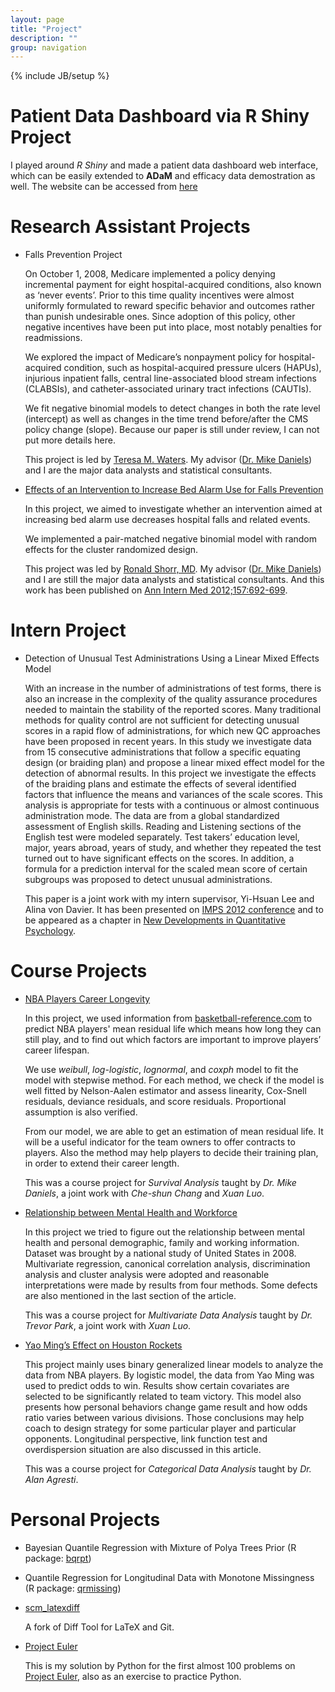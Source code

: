 ```yaml
---
layout: page
title: "Project"
description: ""
group: navigation
---
```

{% include JB/setup %}

# Patient Data Dashboard via R Shiny Project

I played around *R Shiny* and made a patient data dashboard web interface, which can be easily extended to **ADaM** and efficacy data demostration as well. The website can be accessed from [here](https://liuminzhao.shinyapps.io/rshiny)

# Research Assistant Projects

- Falls Prevention Project

	On October 1, 2008, Medicare implemented a policy denying incremental payment for eight hospital-acquired conditions, also known as ‘never events’. Prior to this time quality incentives were almost uniformly formulated to reward specific behavior and outcomes rather than punish undesirable ones. Since adoption of this policy, other negative incentives have been put into place, most notably penalties for readmissions.

	We explored the impact of Medicare’s nonpayment policy for hospital-acquired condition, such as hospital-acquired pressure ulcers (HAPUs), injurious inpatient falls,  central line-associated blood stream infections (CLABSIs), and catheter-associated urinary tract infections (CAUTIs).

	We fit negative binomial models to detect changes in both the rate level (intercept) as well as changes in the time trend before/after the CMS policy change (slope). Because our paper is still under review, I can not put more details here.

	This project is led by [Teresa M. Waters][teresa]. My advisor ([Dr. Mike Daniels][mike]) and I are the major data analysts and statistical consultants.

- [Effects of an Intervention to Increase Bed Alarm Use for Falls Prevention](http://annals.org/article.aspx?articleid=1392191)

	In this project, we aimed to investigate whether an intervention aimed at increasing bed alarm use decreases hospital falls and related events.

	We implemented a pair-matched negative binomial model with random effects for the cluster randomized design.

	This project was led by [Ronald Shorr, MD][ron]. My advisor ([Dr. Mike Daniels][mike]) and I are still the major data analysts and statistical consultants. And this work has been published on [Ann Intern Med 2012;157:692-699](http://annals.org/article.aspx?articleid=1392191).

# Intern Project

- Detection of Unusual Test Administrations Using a Linear Mixed Effects Model

	With an increase in the number of administrations of test forms, there is also an increase in the complexity of the quality assurance procedures needed to maintain the stability of the reported scores. Many traditional methods for quality control are not sufficient for detecting unusual scores in a rapid flow of administrations, for which new QC approaches have been proposed in recent years. In this study we investigate data from 15 consecutive administrations that follow a specific equating design (or braiding plan) and propose a linear mixed effect model for the detection of abnormal results. In this project we investigate the effects of the braiding plans and estimate the effects of several identified factors that influence the means and variances of the scale scores. This analysis is appropriate for tests with a continuous or almost continuous administration mode. The data are from a global standardized assessment of English skills. Reading and Listening sections of the English test were modeled separately. Test takers’ education level, major, years abroad, years of study, and whether they repeated the test turned out to have significant effects on the scores. In addition, a formula for a prediction interval for the scaled mean score of certain subgroups was proposed to detect unusual administrations.

	This paper is a joint work with my intern supervisor, Yi-Hsuan Lee and Alina von Davier. It has been presented on [IMPS 2012 conference](http://conferences.unl.edu/upcoming-programs/international-meeting-of-psychometric-society.aspx) and to be appeared as a chapter in [New Developments in Quantitative Psychology](http://www.springer.com/statistics/social+sciences+%26+law/book/978-1-4614-9347-1).

# Course Projects

- [NBA Players Career Longevity](survival-report.pdf)

	In this project, we used information from [basketball-reference.com](http://www.basketball-reference.com/) to predict NBA players' mean residual life which means how long they can still play, and to find out which factors are important to improve players’ career lifespan.

	We use *weibull*, *log-logistic*, *lognormal*, and *coxph* model to fit the model with stepwise method. For each method, we check if the model is well fitted by Nelson-Aalen estimator and assess linearity, Cox-Snell residuals, deviance residuals, and score residuals. Proportional assumption is also verified.

	From our model, we are able to get an estimation of mean residual life. It will be a useful indicator for the team owners to offer contracts to players. Also the method may help players to decide their training plan, in order to extend their career length.

	This was a course project for *Survival Analysis* taught by *Dr. Mike Daniels*, a joint work with *Che-shun Chang* and *Xuan Luo*.

- [Relationship between Mental Health and Workforce](multi-report.pdf)

	In this project we tried to figure out the relationship between mental health and personal demographic, family and working information. Dataset was brought by a national study of United States in 2008. Multivariate regression, canonical correlation analysis, discrimination analysis and cluster analysis were adopted and reasonable interpretations were made by results from four methods. Some defects are also mentioned in the last section of the article.

	This was a course project for *Multivariate Data Analysis* taught by *Dr. Trevor Park*, a joint work with *Xuan Luo*.

- [Yao Ming’s Effect on Houston Rockets](cda-report.pdf)

	This project mainly uses binary generalized linear models to analyze the data from NBA players. By logistic model, the data from Yao Ming was used to predict odds to win. Results show certain covariates are selected to be significantly related to team victory. This model also presents how personal behaviors change game result and how odds ratio varies between various divisions. Those conclusions may help coach to design strategy for some particular player and particular opponents. Longitudinal perspective, link function test and overdispersion situation are also discussed in this article.

	This was a course project for *Categorical Data Analysis* taught by *Dr. Alan Agresti*.

# Personal Projects

- Bayesian Quantile Regression with Mixture of Polya Trees Prior (R package: [bqrpt](https://github.com/liuminzhao/bqrpt.git))

- Quantile Regression for Longitudinal Data with Monotone Missingness (R package: [qrmissing](https://github.com/liuminzhao/qrmissing))

- [scm_latexdiff](scm-latexdiff.html)

	A fork of Diff Tool for LaTeX and Git.

- [Project Euler](https://github.com/liuminzhao/eulerproject)

	This is my solution by Python for the first almost 100 problems on [Project Euler](http://projecteuler.net/),  also as an exercise to practice Python.

[teresa]: https://academic.uthsc.edu/faculty/facepage.php?netID=twaters1&personnel_id=132640
[mike]: http://www.sbs.utexas.edu/mjdaniels/index.html
[ron]: https://ufhealth.org/ronald-shorr
